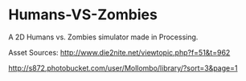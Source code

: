 # Humans-VS-Zombies
A 2D Humans vs. Zombies simulator made in Processing.

Asset Sources:
http://www.die2nite.net/viewtopic.php?f=51&t=962

http://s872.photobucket.com/user/Mollombo/library/?sort=3&page=1 

